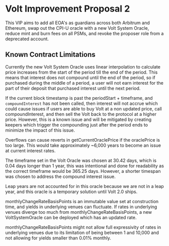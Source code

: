 # Volt Improvement Proposal 2

This VIP aims to add all EOA's as guardians across both Arbitrum and Ethereum, swap out the CPI-U oracle with a new Volt System Oracle, reduce mint and burn fees on all PSMs, and revoke the proposer role from a deprecated account.

## Known Contract Limitations

Currently the new Volt System Oracle uses linear interpolation to calculate price increases from the start of the period till the end of the period. This means that interest does not compound until the end of the period, so if purchased during the middle of a period, a user will not earn interest for the part of their deposit that purchased interest until the next period.

If the current block timestamp is past the periodStart + timeframe, and `compoundInterest` has not been called, then interest will not accrue which could cause issues if users are able to buy Volt at a non updated price, call compoundInterest, and then sell the Volt back to the protocol at a higher price. However, this is a known issue and will be mitigated by creating keepers which trigger the compounding just after the period ends to minimize the impact of this issue.

Overflows can cause reverts in getCurrentOraclePrice if the oraclePrice is too large. This would take approximately ~6,000 years to become an issue at current interest rates.

The timeframe set in the Volt Oracle was chosen at 30.42 days, which is 0.04 days longer than 1 year, this was intentional and done for readability as the correct timeframe would be 365.25 days. However, a shorter timespan was chosen to address the compound interest issue.

Leap years are not accounted for in this oracle because we are not in a leap year, and this oracle is a temporary solution until Volt 2.0 ships.

monthlyChangeRateBasisPoints is an immutable value set at construction time, and yields in underlying venues can fluctuate. If rates in underlying venues diverge too much from monthlyChangeRateBasisPoints, a new VoltSystemOracle can be deployed which has an updated rate.

monthlyChangeRateBasisPoints might not allow full expressivity of rates in underlying venues due to its limitation of being between 1 and 10,000 and not allowing for yields smaller than 0.01% monthly.
